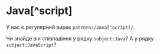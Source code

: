 # Java[^script]

У нас є регулярний вираз  `pattern:/Java[^script]/`.

Чи знайде він співпадіння у рядку `subject:Java`? А у рядку `subject:JavaScript`?
